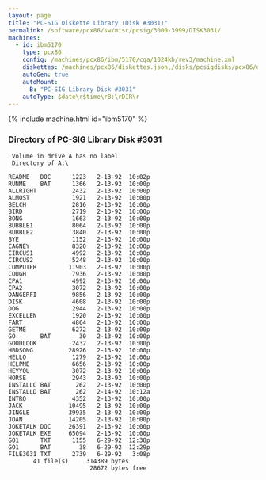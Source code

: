 ```yaml
---
layout: page
title: "PC-SIG Diskette Library (Disk #3031)"
permalink: /software/pcx86/sw/misc/pcsig/3000-3999/DISK3031/
machines:
  - id: ibm5170
    type: pcx86
    config: /machines/pcx86/ibm/5170/cga/1024kb/rev3/machine.xml
    diskettes: /machines/pcx86/diskettes.json,/disks/pcsigdisks/pcx86/diskettes.json
    autoGen: true
    autoMount:
      B: "PC-SIG Library Disk #3031"
    autoType: $date\r$time\rB:\rDIR\r
---
```


{% include machine.html id="ibm5170" %}

### Directory of PC-SIG Library Disk #3031

     Volume in drive A has no label
     Directory of A:\

    README   DOC      1223   2-13-92  10:02p
    RUNME    BAT      1366   2-13-92  10:00p
    ALLRIGHT          2432   2-13-92  10:00p
    ALMOST            1921   2-13-92  10:00p
    BELCH             2816   2-13-92  10:00p
    BIRD              2719   2-13-92  10:00p
    BONG              1663   2-13-92  10:00p
    BUBBLE1           8064   2-13-92  10:00p
    BUBBLE2           3840   2-13-92  10:00p
    BYE               1152   2-13-92  10:00p
    CAGNEY            8320   2-13-92  10:00p
    CIRCUS1           4992   2-13-92  10:00p
    CIRCUS2           5248   2-13-92  10:00p
    COMPUTER         11903   2-13-92  10:00p
    COUGH             7936   2-13-92  10:00p
    CPA1              4992   2-13-92  10:00p
    CPA2              3072   2-13-92  10:00p
    DANGERFI          9856   2-13-92  10:00p
    DISK              4608   2-13-92  10:00p
    DOG               2944   2-13-92  10:00p
    EXCELLEN          1920   2-13-92  10:00p
    FART              4864   2-13-92  10:00p
    GETME             6272   2-13-92  10:00p
    GO       BAT        30   2-13-92  10:00p
    GOODLOOK          2432   2-13-92  10:00p
    HBDSONG          28926   2-13-92  10:00p
    HELLO             1279   2-13-92  10:00p
    HELPME            6656   2-13-92  10:00p
    HEYYOU            3072   2-13-92  10:00p
    HORSE             2943   2-13-92  10:00p
    INSTALLC BAT       262   2-13-92  10:00p
    INSTALLD BAT       262   2-14-92  10:12a
    INTRO             4352   2-13-92  10:00p
    JACK             10495   2-13-92  10:00p
    JINGLE           39935   2-13-92  10:00p
    JOAN             14205   2-13-92  10:00p
    JOKETALK DOC     26391   2-13-92  10:00p
    JOKETALK EXE     65094   2-13-92  10:00p
    GO1      TXT      1155   6-29-92  12:38p
    GO1      BAT        38   6-29-92  12:29p
    FILE3031 TXT      2739   6-29-92   3:08p
           41 file(s)     314389 bytes
                           28672 bytes free
